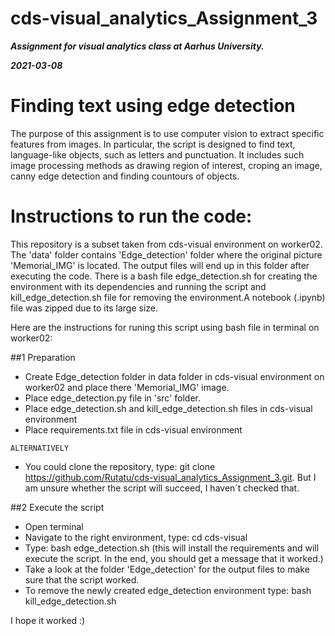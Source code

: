 # cds-visual_analytics_Assignment_3

***Assignment for visual analytics class at Aarhus University.***

***2021-03-08***


# Finding text using edge detection

The purpose of this assignment is to use computer vision to extract specific features from images. In particular, the script is designed to find text, language-like objects, such as letters and punctuation. It includes such image processing methods as drawing region of interest, croping an image, canny edge detection and finding countours of objects.

# Instructions to run the code:

This repository is a subset taken from cds-visual environment on worker02. The 'data' folder contains 'Edge_detection' folder where the original picture 'Memorial_IMG' is located. The output files will end up in this folder after executing the code. There is a bash file edge_detection.sh for creating the environment with its dependencies and running the script and kill_edge_detection.sh file for removing the environment.A notebook (.ipynb) file was zipped due to its large size.  

Here are the instructions for runing this script using bash file in terminal on worker02:

##1 Preparation     
   - Create Edge_detection folder in data folder in cds-visual environment on worker02 and place there 'Memorial_IMG' image. 
   - Place edge_detection.py file in 'src' folder.
   - Place edge_detection.sh and kill_edge_detection.sh files in cds-visual environment
   - Place requirements.txt file in cds-visual environment
   
    ALTERNATIVELY
    
   - You could clone the repository, type: git clone https://github.com/Rutatu/cds-visual_analytics_Assignment_3.git. But I am unsure whether the script will succeed, I haven´t checked that.
    
##2 Execute the script
   - Open terminal
   - Navigate to the right environment, type: cd cds-visual  
   - Type: bash edge_detection.sh (this will install the requirements and will execute the script. In the end, you should get a message that it worked.)
   - Take a look at the folder 'Edge_detection' for the output files to make sure that the script worked.
   - To remove the newly created edge_detection environment type: bash kill_edge_detection.sh

I hope it worked :)
